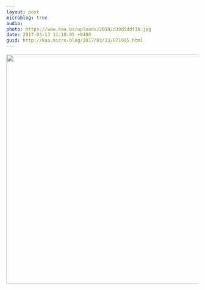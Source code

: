 ```yaml
---
layout: post
microblog: true
audio: 
photo: https://www.kaa.bz/uploads/2018/d39d5ddf3b.jpg
date: 2017-03-13 11:10:05 +0400
guid: http://kaa.micro.blog/2017/03/13/071005.html
---
```



<img src="https://www.kaa.bz/uploads/2018/d39d5ddf3b.jpg" width="600" height="600" />
